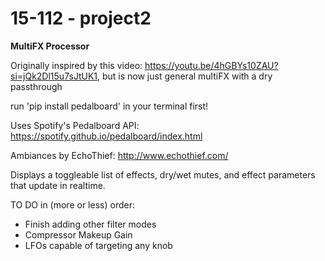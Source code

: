 # 15-112 - project2

<b>MultiFX Processor</b>

Originally inspired by this video: https://youtu.be/4hGBYs10ZAU?si=jQk2Dl15u7sJtUK1, but is now just general multiFX with a dry passthrough

run 'pip install pedalboard' in your terminal first!

Uses Spotify's Pedalboard API: https://spotify.github.io/pedalboard/index.html

Ambiances by EchoThief: http://www.echothief.com/

Displays a toggleable list of effects, dry/wet mutes, and effect parameters that update in realtime. 

TO DO in (more or less) order:
- Finish adding other filter modes
- Compressor Makeup Gain
- LFOs capable of targeting any knob
